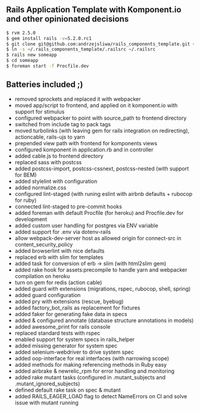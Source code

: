 ## Rails Application Template with Komponent.io and other opinionated decisions

```bash
$ rvm 2.5.0
$ gem install rails -v=5.2.0.rc1
$ git clone git@github.com:andrzejsliwa/rails_components_template.git ~/.rails_components_template
$ ln -s ~/.rails_components_template/.railsrc ~/.railsrc
$ rails new someapp
$ cd someapp
$ foreman start -f Procfile.dev  
```
## Batteries included ;)

* removed sprockets and replaced it with webpacker
* moved app/script to frontend, and applied on it komponent.io with support for stimulus
* configured webpacker to point with source_path to frontend directory
* switched from include tag to pack tags
* moved turbolinks (with leaving gem for rails integration on redirecting), actioncable, rails-ujs to yarn
* prepended view path with frontend for komponents views 
* configured komponent in application.rb and in controller
* added cable.js to frontend directory
* replaced sass with postcss
* added postcss-import, postcss-cssnext, postcss-nested (with support for BEM)
* added stylelint with configuration
* added normalize.css
* configured lint-staged (with runing eslint with airbnb defaults + rubocop for ruby)
* connected lint-staged to pre-commit hooks
* added foreman with default Procfile (for heroku) and Procfile.dev for development
* added custom user handling for postgres via ENV variable
* added support for .env via dotenv-rails
* allow webpack-dev-server host as allowed origin for connect-src in content_security_policy
* added browserlint with nice defaults
* replaced erb with slim for templates
* added task for conversion of erb -> slim (with html2slim gem)
* added rake hook for assets:precompile to handle yarn and webpacker compilation on heroku
* turn on gem for redis (action cable)
* added guard with extensions (migrations, rspec, rubocop, shell, spring)
* added guard configuration
* added pry with extensions (rescue, byebug)
* added factory_bot_rails as replacement for fixtures
* added faker for generating fake data in specs
* added & configured annotate (database structure annotations in models)
* added awesome_print for rails console
* replaced standard tests with rspec
* enabled support for system specs in rails_helper
* added missing generator for system spec
* added selenium-webdriver to drive system spec
* added oop-interface for real interfaces (with narrowing scope)
* added methods for making referencing methods in Ruby easy 
* added airbrake & newrelic_rpm for error handling and monitoring
* added rake mutant tasks (configured in .mutant_subjects and .mutant_ignored_subjects)
* defined default rake task on spec & mutant
* added RAILS_EAGER_LOAD flag to detect NameErrors on CI and solve issue with mutant running


